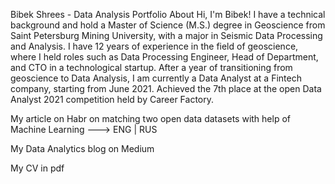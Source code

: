 Bibek Shrees - Data Analysis Portfolio
About
Hi, I'm Bibek! I have a technical background and hold a Master of Science (M.S.) degree in Geoscience from Saint Petersburg Mining University, with a major in Seismic Data Processing and Analysis. I have 12 years of experience in the field of geoscience, where I held roles such as Data Processing Engineer, Head of Department, and CTO in a technological startup. After a year of transitioning from geoscience to Data Analysis, I am currently a Data Analyst at a Fintech company, starting from June 2021.
Achieved the 7th place at the open Data Analyst 2021 competition held by Career Factory.

My article on Habr on matching two open data datasets with help of Machine Learning ---> ENG | RUS

My Data Analytics blog on Medium

My CV in pdf

